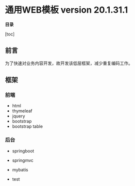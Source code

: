 # 通用WEB模板 version 20.1.31.1

**目录**

[toc]

## 前言
为了快速对业务内容开发，故开发该低层框架，减少重复编码工作。

## 框架

### 前端
- html
- thymeleaf
- jquery
- bootstrap
- bootstrap table

### 后台
- springboot
- springmvc
- mybatis

- test
